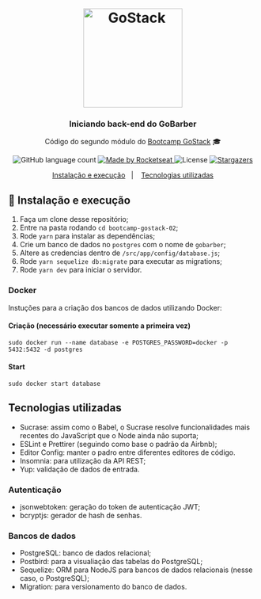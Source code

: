 <h1 align="center">
    <img alt="GoStack" src="https://rocketseat-cdn.s3-sa-east-1.amazonaws.com/bootcamp-header.png" width="200px" />
</h1>

<h3 align="center">
  Iniciando back-end do GoBarber
</h3>

<p align="center">Código do segundo módulo do <a href="https://rocketseat.com.br/bootcamp">Bootcamp GoStack</a> 🎓</p>

<p align="center">
  <img alt="GitHub language count" src="https://img.shields.io/github/languages/count/rocketseat/bootcamp-gostack-02?color=%2304D361">

  <a href="https://rocketseat.com.br">
    <img alt="Made by Rocketseat" src="https://img.shields.io/badge/made%20by-Rocketseat-%2304D361">
  </a>

  <img alt="License" src="https://img.shields.io/badge/license-MIT-%2304D361">

  <a href="https://github.com/Rocketseat/bootcamp-gostack-02/stargazers">
    <img alt="Stargazers" src="https://img.shields.io/github/stars/rocketseat/bootcamp-gostack-02?style=social">
  </a>
</p>

<p align="center">
  <a href="#-instalacao-e-execução">Instalação e execução</a>&nbsp;&nbsp;&nbsp;|&nbsp;&nbsp;&nbsp;
  <a href="#tenologias-utilizadas">Tecnologias utilizadas</a>
</p>

## 🚀 Instalação e execução

1. Faça um clone desse repositório;
2. Entre na pasta rodando `cd bootcamp-gostack-02`;
3. Rode `yarn` para instalar as dependências;
4. Crie um banco de dados no `postgres` com o nome de `gobarber`;
5. Altere as credencias dentro de `/src/app/config/database.js`;
6. Rode `yarn sequelize db:migrate` para executar as migrations;
7. Rode `yarn dev` para iniciar o servidor.

### Docker
Instuções para a criação dos bancos de dados utilizando Docker:

#### Criação (necessário executar somente a primeira vez)
```
sudo docker run --name database -e POSTGRES_PASSWORD=docker -p 5432:5432 -d postgres
```

#### Start
```
sudo docker start database
```

## Tecnologias utilizadas

- Sucrase: assim como o Babel, o Sucrase resolve funcionalidades mais recentes do JavaScript que o Node ainda não suporta;
- ESLint e Prettirer (seguindo como base o padrão da Airbnb);
- Editor Config: manter o padro entre diferentes editores de código.  
- Insomnia: para utilização da API REST;
- Yup: validação de dados de entrada.

### Autenticação
- jsonwebtoken: geração do token de autenticação JWT;
- bcryptjs: gerador de hash de senhas.

### Bancos de dados
- PostgreSQL: banco de dados relacional;
- Postbird: para a visualiação das tabelas do PostgreSQL;
- Sequelize: ORM para NodeJS para bancos de dados relacionais (nesse caso, o PostgreSQL);
- Migration: para versionamento do banco de dados.
